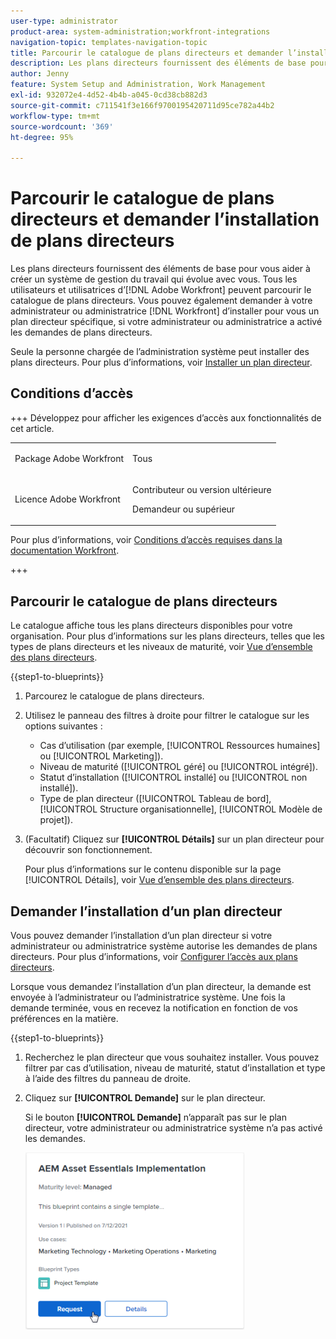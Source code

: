 ```yaml
---
user-type: administrator
product-area: system-administration;workfront-integrations
navigation-topic: templates-navigation-topic
title: Parcourir le catalogue de plans directeurs et demander l’installation de plans directeurs
description: Les plans directeurs fournissent des éléments de base pour vous aider à créer un système de gestion du travail qui évolue avec vous. Tous les utilisateurs et utilisatrices d’ [!DNL Adobe Workfront]  peuvent parcourir le catalogue de plans directeurs. Vous pouvez également demander à votre administrateur ou administratrice  [!DNL Workfront]  d’installer pour vous un plan directeur spécifique, si votre administrateur ou administratrice a activé les demandes de plans directeurs.
author: Jenny
feature: System Setup and Administration, Work Management
exl-id: 932072e4-4d52-4b4b-a045-0cd38cb882d3
source-git-commit: c711541f3e166f9700195420711d95ce782a44b2
workflow-type: tm+mt
source-wordcount: '369'
ht-degree: 95%

---
```


# Parcourir le catalogue de plans directeurs et demander l’installation de plans directeurs

Les plans directeurs fournissent des éléments de base pour vous aider à créer un système de gestion du travail qui évolue avec vous. Tous les utilisateurs et utilisatrices d’[!DNL Adobe Workfront] peuvent parcourir le catalogue de plans directeurs. Vous pouvez également demander à votre administrateur ou administratrice [!DNL Workfront] d’installer pour vous un plan directeur spécifique, si votre administrateur ou administratrice a activé les demandes de plans directeurs.

Seule la personne chargée de l’administration système peut installer des plans directeurs. Pour plus d’informations, voir [Installer un plan directeur](../../administration-and-setup/blueprints/blueprints-install.md).

## Conditions d’accès

+++ Développez pour afficher les exigences d’accès aux fonctionnalités de cet article.

<table style="table-layout:auto"> 
 <col> 
 <col> 
 <tbody> 
  <tr> 
   <td role="rowheader">Package Adobe Workfront</td> 
   <td> <p>Tous </p> </td> 
  </tr> 
  <tr> 
   <td role="rowheader">Licence Adobe Workfront</td> 
   <td><p>Contributeur ou version ultérieure</p><p>Demandeur ou supérieur</p>
  </td> 
  </tr> 
 </tbody> 
</table>

Pour plus d’informations, voir [Conditions d’accès requises dans la documentation Workfront](/help/quicksilver/administration-and-setup/add-users/access-levels-and-object-permissions/access-level-requirements-in-documentation.md).

+++

## Parcourir le catalogue de plans directeurs

Le catalogue affiche tous les plans directeurs disponibles pour votre organisation. Pour plus d’informations sur les plans directeurs, telles que les types de plans directeurs et les niveaux de maturité, voir [Vue d’ensemble des plans directeurs](../../administration-and-setup/blueprints/blueprints-overview.md).

{{step1-to-blueprints}}

1. Parcourez le catalogue de plans directeurs.
1. Utilisez le panneau des filtres à droite pour filtrer le catalogue sur les options suivantes :

   * Cas d’utilisation (par exemple, [!UICONTROL Ressources humaines] ou [!UICONTROL Marketing]).
   * Niveau de maturité ([!UICONTROL géré] ou [!UICONTROL intégré]).
   * Statut d’installation ([!UICONTROL installé] ou [!UICONTROL non installé]).
   * Type de plan directeur (<!--Custom Form, -->[!UICONTROL Tableau de bord], [!UICONTROL Structure organisationnelle], [!UICONTROL Modèle de projet]<!--, Request Queue, Setup Feature-->).

1. (Facultatif) Cliquez sur **[!UICONTROL Détails]** sur un plan directeur pour découvrir son fonctionnement.

   Pour plus d’informations sur le contenu disponible sur la page [!UICONTROL Détails], voir [Vue d’ensemble des plans directeurs](../../administration-and-setup/blueprints/blueprints-overview.md).

## Demander l’installation d’un plan directeur

Vous pouvez demander l’installation d’un plan directeur si votre administrateur ou administratrice système autorise les demandes de plans directeurs. Pour plus d’informations, voir [Configurer l’accès aux plans directeurs](../../administration-and-setup/blueprints/configure-access-to-blueprints.md).

Lorsque vous demandez l’installation d’un plan directeur, la demande est envoyée à l’administrateur ou l’administratrice système. Une fois la demande terminée, vous en recevez la notification en fonction de vos préférences en la matière.

{{step1-to-blueprints}}

1. Recherchez le plan directeur que vous souhaitez installer. Vous pouvez filtrer par cas d’utilisation, niveau de maturité, statut d’installation et type à l’aide des filtres du panneau de droite.
1. Cliquez sur **[!UICONTROL Demande]** sur le plan directeur.

   Si le bouton **[!UICONTROL Demande]** n’apparaît pas sur le plan directeur, votre administrateur ou administratrice système n’a pas activé les demandes.

   ![Demander un plan directeur](assets/blueprints-non-admin-request-bp-350x283.png)
